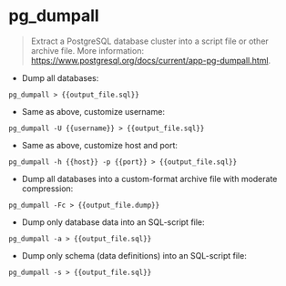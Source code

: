 # pg_dumpall

> Extract a PostgreSQL database cluster into a script file or other archive file.
> More information: <https://www.postgresql.org/docs/current/app-pg-dumpall.html>.

- Dump all databases:

`pg_dumpall > {{output_file.sql}}`

- Same as above, customize username:

`pg_dumpall -U {{username}} > {{output_file.sql}}`

- Same as above, customize host and port:

`pg_dumpall -h {{host}} -p {{port}} > {{output_file.sql}}`

- Dump all databases into a custom-format archive file with moderate compression:

`pg_dumpall -Fc > {{output_file.dump}}`

- Dump only database data into an SQL-script file:

`pg_dumpall -a > {{output_file.sql}}`

- Dump only schema (data definitions) into an SQL-script file:

`pg_dumpall -s > {{output_file.sql}}`
